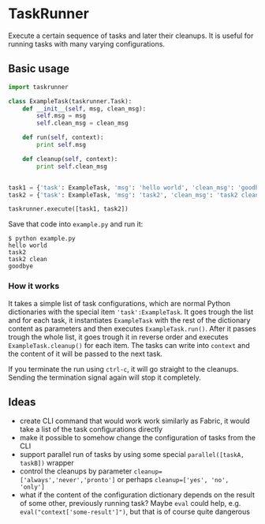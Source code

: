 # TaskRunner

Execute a certain sequence of tasks and later their cleanups. It is useful for
running tasks with many varying configurations.

## Basic usage

```python
import taskrunner

class ExampleTask(taskrunner.Task):
    def __init__(self, msg, clean_msg):
        self.msg = msg
        self.clean_msg = clean_msg

    def run(self, context):
        print self.msg

    def cleanup(self, context):
        print self.clean_msg


task1 = {'task': ExampleTask, 'msg': 'hello world', 'clean_msg': 'goodbye'}
task2 = {'task': ExampleTask, 'msg': 'task2', 'clean_msg': 'task2 clean'}

taskrunner.execute([task1, task2])
```

Save that code into `example.py` and run it:

    $ python example.py
    hello world
    task2
    task2 clean
    goodbye


### How it works

It takes a simple list of task configurations, which are normal Python
dictionaries with the special item `'task':ExampleTask`. It goes trough the
list and for each task, it instantiates `ExampleTask` with the rest of the
dictionary content as parameters and then executes `ExampleTask.run()`. After
it passes trough the whole list, it goes trough it in reverse order and
executes `ExampleTask.cleanup()` for each item. The tasks can write into
`context` and the content of it will be passed to the next task.

If you terminate the run using `ctrl-c`, it will go straight to the cleanups.
Sending the termination signal again will stop it completely.

## Ideas

* create CLI command that would work work similarly as Fabric, it would take a
  list of the task configurations directly
* make it possible to somehow change the configuration of tasks from the CLI
* support parallel run of tasks by using some special
  `parallel([taskA, taskB])` wrapper
* control the cleanups by parameter `cleanup=['always','never','pronto']` or
  perhaps `cleanup=['yes', 'no', 'only']`
* what if the content of the configuration dictionary depends on the result of
  some other, previously running task? Maybe `eval` could help, e.g.
  `eval("context['some-result']")`, but that is of course quite dangerous
